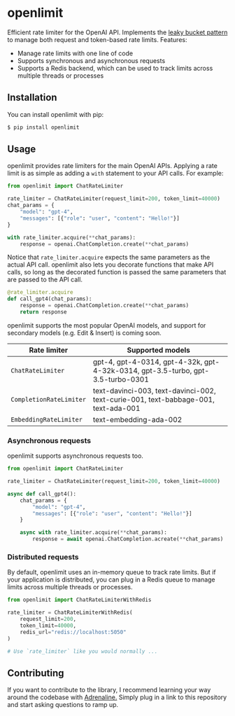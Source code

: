 # openlimit

Efficient rate limiter for the OpenAI API. Implements the [leaky bucket pattern](https://en.wikipedia.org/wiki/Leaky_bucket) to manage both request and token-based rate limits. Features:

- Manage rate limits with one line of code
- Supports synchronous and asynchronous requests
- Supports a Redis backend, which can be used to track limits across multiple threads or processes

## Installation 

You can install openlimit with pip:

```bash
$ pip install openlimit
```

## Usage

openlimit provides rate limiters for the main OpenAI APIs. Applying a rate limit is as simple as adding a `with` statement to your API calls. For example:

```python
from openlimit import ChatRateLimiter

rate_limiter = ChatRateLimiter(request_limit=200, token_limit=40000)
chat_params = { 
    "model": "gpt-4", 
    "messages": [{"role": "user", "content": "Hello!"}]
}

with rate_limiter.acquire(**chat_params):
    response = openai.ChatCompletion.create(**chat_params)
```

Notice that `rate_limiter.acquire` expects the same parameters as the actual API call. openlimit also lets you decorate functions that make API calls, so long as the decorated function is passed the same parameters that are passed to the API call.


```python
@rate_limiter.acquire
def call_gpt4(chat_params):
    response = openai.ChatCompletion.create(**chat_params)
    return response
```

openlimit supports the most popular OpenAI models, and support for secondary models (e.g. Edit & Insert) is coming soon.

| Rate limiter | Supported models |
| --- | --- |
| `ChatRateLimiter` | gpt-4, gpt-4-0314, gpt-4-32k, gpt-4-32k-0314, gpt-3.5-turbo, gpt-3.5-turbo-0301 |
| `CompletionRateLimiter` | text-davinci-003, text-davinci-002, text-curie-001, text-babbage-001, text-ada-001 |
| `EmbeddingRateLimiter` | text-embedding-ada-002 |

### Asynchronous requests

openlimit supports asynchronous requests too.

```python
from openlimit import ChatRateLimiter

rate_limiter = ChatRateLimiter(request_limit=200, token_limit=40000)

async def call_gpt4():
    chat_params = { 
        "model": "gpt-4", 
        "messages": [{"role": "user", "content": "Hello!"}]
    }

    async with rate_limiter.acquire(**chat_params):
        response = await openai.ChatCompletion.acreate(**chat_params)
```

### Distributed requests

By default, openlimit uses an in-memory queue to track rate limits. But if your application is distributed, you can plug in a Redis queue to manage limits across multiple threads or processes.

```python
from openlimit import ChatRateLimiterWithRedis

rate_limiter = ChatRateLimiterWithRedis(
    request_limit=200,
    token_limit=40000,
    redis_url="redis://localhost:5050"
)

# Use `rate_limiter` like you would normally ...
```

## Contributing

If you want to contribute to the library, I recommend learning your way around the codebase with [Adrenaline.](https://useadrenaline.com/) Simply plug in a link to this repository and start asking questions to ramp up.